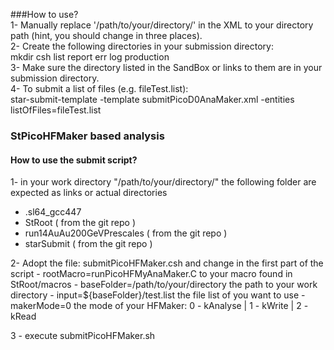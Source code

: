 ###How to use?    
1- Manually replace '/path/to/your/directory/' in the XML to your directory path (hint, you should change in three places).  
2- Create the following directories in your submission directory:  
mkdir csh list report err log production  
3- Make sure the directory listed in the SandBox or links to them are in your submission directory.  
4- To submit a list of files (e.g. fileTest.list):  
star-submit-template -template submitPicoD0AnaMaker.xml -entities listOfFiles=fileTest.list


### StPicoHFMaker based analysis
#### How to use the submit script?

1- in your work directory "/path/to/your/directory/" the following folder
are expected as links or actual directories
   - .sl64_gcc447
   - StRoot                     ( from the git repo )
   - run14AuAu200GeVPrescales   ( from the git repo )
   - starSubmit                 ( from the git repo )

2- Adopt the file: submitPicoHFMaker.csh and change in the first part of the script
    - rootMacro=runPicoHFMyAnaMaker.C       to your macro found in StRoot/macros
    - baseFolder=/path/to/your/directory    the path to your work directory
    - input=${baseFolder}/test.list         the file list of you want to use
    - makerMode=0                           the mode of your HFMaker:   0 - kAnalyse | 1 - kWrite | 2 - kRead

3 - execute submitPicoHFMaker.sh
